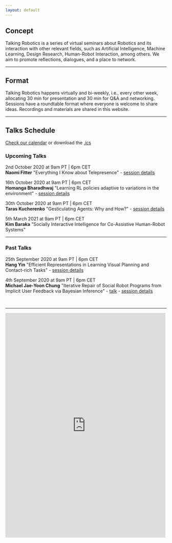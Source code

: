 ```yaml
---
layout: default
---
```


## Concept
Talking Robotics is a series of virtual seminars about Robotics and its interaction with other relevant fields, such as Artificial Intelligence, Machine Learning, Design Research, Human-Robot Interaction, among others. We aim to promote reflections, dialogues, and a place to network.

---

## Format
Talking Robotics happens virtually and bi-weekly, i.e., every other week, allocating 30 min for presentation and 30 min for Q&A and networking. Sessions have a roundtable format where everyone is welcome to share ideas. Recordings and materials are shared in this website.

---

## Talks Schedule
[Check our calendar](https://calendar.google.com/calendar/u/1?cid=dGFsa2luZ3JvYm90aWNzQGdtYWlsLmNvbQ) or download the [.ics](assets/talkingrobotics@gmail.com.ics)


### Upcoming Talks

2nd October 2020 at 9am PT | 6pm CET \
**Naomi Fitter**
"Everything I Know about Telepresence" - [session details](./session_details/naomi.html) 

16th October 2020 at 9am PT | 6pm CET \
**Homanga Bharadhwaj**
"Learning RL policies adaptive to variations in the environment" - [session details](./session_details/homanga.html) 

30th October 2020 at 9am PT | 6pm CET \
**Taras Kucherenko**
"Gesticulating Agents: Why and How?" - [session details](./session_details/taras.html) 

5th March 2021 at 9am PT | 6pm CET \
**Kim Baraka**
"Socially Interactive Intelligence for Co-Assistive Human-Robot Systems"

<hr />

### Past Talks
25th September 2020 at 9am PT | 6pm CET \
**Hang Yin**
"Efficient Representations in Learning Visual Planning and Contact-rich Tasks" - [session details](./session_details/hang.html) 

4th September 2020 at 9am PT | 6pm CET \
**Michael Jae-Yoon Chung**
"Iterative Repair of Social Robot Programs from Implicit User Feedback via Bayesian Inference" - [talk](https://youtu.be/lf36COCC2A4) - [session details](./session_details/mike.html) 
 







<br />





<!--<iframe width="560" height="315" src="https://www.youtube.com/embed/5qap5aO4i9A" frameborder="0" allow="accelerometer; autoplay; encrypted-media; gyroscope; picture-in-picture" allowfullscreen></iframe>-->
    

---

<iframe src="https://docs.google.com/forms/d/e/1FAIpQLScLvZgBNdJPySiHizLnQPhOtnB6ud8IL1FWHvrZgij6RQ19uA/viewform?embedded=true" width="500" height="700" frameborder="0" marginheight="0" marginwidth="0">Loading…</iframe>
